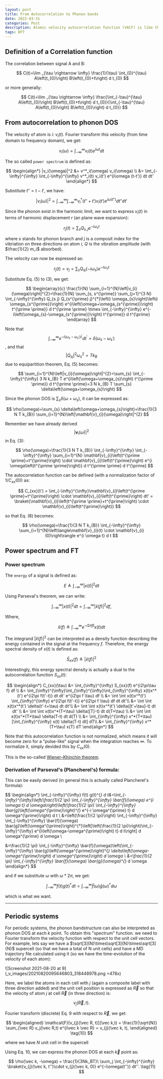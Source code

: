 ```yaml
---
layout: post
title: From Autocorrelation to Phonon bands
date: 2022-03-31
categories: Post
description: Atomic velocity autocorrelation function (VACF) is like the phonoic version of the electron Green's function. It reflects the degrees of "similarity" of the atomic velocity between different times. If a system can be described using harmonic approximation, then the atomic oscillation will give a perfect VACF, naturally, the line-width of the phonon spectrum will also be vanishing. This post explains the relation between VACF and phonon spectrum and provides a derivation from ACVF to phonon bands (spectrum).
tags: DFT
---
```



## Definition of a Correlation function
<!-- Ref: https://nanohub.org/resources/7581/download/Martini_L9_DynamicProperties.pdf -->
The correlation between signal A and B:

$$
C(t)=\lim _{\tau \rightarrow \infty} \frac{1}{\tau} \int_{0}^{\tau} A\left(t_{0}\right) B\left(t_{0}+t\right) d t_{0}
$$

or more generally:

$$
C(t)=\lim _{\tau \rightarrow \infty} \frac{\int_{-\tau}^{\tau} A\left(t_{0}\right) B\left(t_{0}+t\right) d t_{0}}{\int_{-\tau}^{\tau} A\left(t_{0}\right) B\left(t_{0}\right) d t_{0}}
$$

## From autocorrelation to phonon DOS
<!-- Ref: https://www.fisica.unam.mx/personales/naumis/index_archivos/Tesis/tesis_Hugo.pdf (password: tesis) -->

The velocity of atom is $i$: $v_i(t)$. Fourier transform this velocity (from time domain to frequency domain), we get:

$$
v_i(\omega) = \int_{-\infty}^{\infty} v_i(t) e^{i\omega t} dt
$$

The so called `power spectrum` is defined as:

$$
\begin{align*}
|v_i(\omega)|^2 &= v^*_i(\omega) v_i(\omega) \\
 &= \int_{-\infty}^{\infty} \int_{-\infty}^{\infty} v^*_i(t) v_i(t') e^{i\omega (t-t')} dt dt'
\end{align*}
$$

Substitute $t''=t-t'$, we have:

$$
|v_i(\omega)|^2 = \int_{-\infty}^{\infty} \int_{-\infty}^{\infty} v^*_i(t''+t') v_i(t') e^{i\omega (t'')} dt'' dt'
$$

Since the phonon exist in the harmonic limit, we want to express $v_i(t)$ in terms of harmonic displacement $r$ (an plane wave expansion):

$$
r_j(t) = \sum_s Q_{s,j} e^{-i\omega_s t}
$$

where $s$ stands for phonon branch and $j$ is a composit index for the vibriation on three directions on atom $i$, $Q$ is the vibration amplitude (with $\frac{1}{2} m_i$ absorbed).

The velocity can now be expressed as:

$$
\dot{r}_{j}(t)=v_{j}=\sum_{s} Q_{s j}\left(-i \omega_{s}\right) e^{-i \omega_{s} t}
$$

Substitute Eq. (5) to (3), we get:

$$
\begin{array}{c}
\frac{1}{N} \sum_{i=1}^{N}\left|v_{i}(\omega)\right|^{2}=\frac{1}{N} \sum_{s, s^{\prime}} \sum_{j=1}^{3 N} \int_{-\infty}^{\infty} Q_{s j} Q_{s^{\prime} j}^{*}\left(i \omega_{s}\right)\left(i \omega_{s^{\prime}}\right) e^{i\left(\omega+\omega_{s^{\prime}}\right) t^{\prime \prime}} d t^{\prime \prime} \times \int_{-\infty}^{\infty} e^{-i\left(\omega_{s}-\omega_{s^{\prime}}\right) t^{\prime}} d t^{\prime}
\end{array}
$$

Note that
$$
\int_{-\infty}^{\infty} e^{-i\left(\omega_{s}-\omega_{s^{\prime}}\right) t^{\prime}} d t^{\prime} = \delta(\omega_{s}-\omega_{s^{\prime}})
$$
, and that
$$
\left|Q_{s j}\right|^{2} \omega_{s}^{2}=T k_{B}
$$
due to equipartition theorem, Eq. (5) becomes:

$$
\sum_{i=1}^{N}\left|v_{i}(\omega)\right|^{2}=\sum_{s} \int_{-\infty}^{\infty} 3 N k_{B} T e^{i\left(\omega+\omega_{s}\right) t^{\prime \prime}} d t^{\prime \prime}=3 N k_{B} T \sum_{s} \delta\left(\omega+\omega_{s}\right)
$$

Since the phonon DOS is $\sum_{s} \delta\left(\omega+\omega_{s}\right)$, it can be expressed as:

$$
\rho(\omega)=\sum_{s} \delta\left(\omega+\omega_{s}\right)=\frac{1}{3 N T k_{B}} \sum_{i=1}^{N}\left|\mathbf{v}_{i}(\omega)\right|^{2}
$$

Remember we have already derived
$$
\left|\mathbf{v}_{i}(\omega)\right|^{2}
$$
 in Eq. (3):

$$
\rho(\omega)=\frac{1}{3 N T k_{B}} \int_{-\infty}^{\infty} \int_{-\infty}^{\infty} \sum_{i=1}^{N} \mathbf{v}_{i}\left(t^{\prime \prime}+t^{\prime}\right) \cdot \mathbf{v}_{i}\left(t^{\prime}\right) e^{i \omega\left(t^{\prime \prime}\right)} d t^{\prime \prime} d t^{\prime}
$$

The autocorrelation function can be defined (with a normalization factor of $1/C_{xx}(0)$) as:

$$
C_{xx}(t') = \int_{-\infty}^{\infty}\mathbf{v}_{i}\left(t^{\prime \prime}+t^{\prime}\right) \cdot \mathbf{v}_{i}\left(t^{\prime}\right) dt' = \braket{\mathbf{v}_{i}\left(t^{\prime \prime}+t^{\prime}\right) \cdot \mathbf{v}_{i}\left(t^{\prime}\right)}
$$

so that Eq. (8) becomes:

$$
\rho(\omega)=\frac{1}{3 N T k_{B}} \int_{-\infty}^{\infty} \sum_{i=1}^{N}\left\langle\mathbf{v}_{i}(t) \cdot \mathbf{v}_{i}(0)\right\rangle e^{i \omega t} d t
$$

## Power spectrum and FT
### Power spectrum
<!-- Ret: https://www.wikiwand.com/en/Spectral_density#/Power_spectral_density -->

The `energy` of a signal is defined as:

$$
E \triangleq \int_{-\infty}^{\infty}|x(t)|^{2} d t
$$

Using Parseval's theorem, we can write:

$$
\int_{-\infty}^{\infty}|x(t)|^{2} d t=\int_{-\infty}^{\infty}|\hat{x}(f)|^{2} d f,
$$

Where,

$$
\hat{x}(f) \triangleq \int_{-\infty}^{\infty} e^{-i 2 \pi f t} x(t) d t
$$

The integrand  $\left|\hat{x}(f) \right|^{2}$ can be interpreted as a density function describing the energy contained in the signal at the frequency $f$.
Therefore, the energy spectral density of $x(t)$ is defined as:

$$
\bar{S}_{x x}(f) \triangleq|\hat{x}(f)|^{2}
$$

Interestingly, this energy spectral density is actually a dual to the autocorrelation function $S_{xx}(t)$:

$$
\begin{align*}
C_{xx}(\tau) &= \int_{\infty}^{\infty} S_{xx}(f) e^{i2\pi\tau f} df \\
&= \int_{\infty}^{\infty}\int_{\infty}^{\infty}\int_{\infty}^{\infty} x(t)x^*(t') e^{i2\pi f(t'-t)} dt dt' e^{i2\pi f \tau} df \\
&= \int \int x(t)x^*(t') \int_{\infty}^{\infty} e^{i2\pi f(t'-t)} e^{i2\pi f \tau} df dt dt'\\
&= \int \int x(t)x^*(t') \delta(t'-t+\tau) dt dt'\\
&= \int \int x(t)x^*(t') \delta([t'+\tau]-t) dt dt' \\
&= \int \int x(t)x^*(T+\tau) \delta([T]-t) dt d(T+\tau) \\
&= \int \int x(t)x^*(T+\tau) \delta(T-t) dt d(T) \\
&= \int_{\infty}^{\infty} x^*(T+\tau) [\int_{\infty}^{\infty} x(t) \delta(T-t) dt] dT\\
&= \int_{\infty}^{\infty} x^*(T+\tau) x(T) dT
\end{align*}
$$

Note that this autocorrelation function is not normalized, which means it will become zero for a "pulse-like" signal when the integration reaches $\infty$.
To normalize it, simply devided this by $C_{xx}(0)$.

This is the so-called [Wiener–Khinchin theorem](https://www.wikiwand.com/en/Wiener%E2%80%93Khinchin_theorem).

### Derivation of Parseval's (Plancherel's) formula:
This can be easily derived (in general this is actually called Plancherel's formula):

$$
\begin{align*}
\int_{-\infty}^{\infty} f(t) g(t)^{*} d t&=\int_{-\infty}^{\infty}\left(\frac{1}{2 \pi} \int_{-\infty}^{\infty} \bar{f}(\omega) e^{i \omega t} d \omega\right)\left(\frac{1}{2 \pi} \int_{-\infty}^{\infty} \bar{g}\left(\omega^{\prime}\right)^{*} e^{-i \omega^{\prime} t} d \omega^{\prime}\right) d t \\
&=\left(\frac{1}{2 \pi}\right) \int_{-\infty}^{\infty} \int_{-\infty}^{\infty} \bar{f}(\omega) \bar{g}\left(\omega^{\prime}\right)^{*}\left[\left(\frac{1}{2 \pi}\right)\int_{-\infty}^{\infty} e^{i\left(\omega-\omega^{\prime}\right) t} d t\right] d \omega^{\prime} d \omega \\

&=\frac{1}{2 \pi} \int_{-\infty}^{\infty} \bar{f}(\omega)\left(\int_{-\infty}^{\infty} \bar{g}\left(\omega^{\prime}\right)^{*} \delta\left(\omega-\omega^{\prime}\right) d \omega^{\prime}\right) d \omega \\
&=\frac{1}{2 \pi} \int_{-\infty}^{\infty} \bar{f}(\omega) \bar{g}(\omega)^{*} d \omega
\end{align*}
$$

and if we substitute $\omega$ with $\omega*2\pi$, we get:

$$
\int_{-\infty}^{\infty} f(t) g(t)^{*} d t = \int_{-\infty}^{\infty} \bar{f}(\omega) \bar{g}(\omega)^{*} d \omega
$$

which is what we want.




---
## Periodic systems


For periodic systems, the phonon bandstructure can also be interpreted as phonon DOS at each $k$ point.
To obtain this "spectrum" function. we need to Fourier transform the velocity function with respect to the unit cell vectors.
For example, lets say we have a $\sqrt[3]{N}\times\sqrt[3]{N}\times\sqrt[3]{N}$ supercell (so that we have a total of N unit cells) and have a MD trajectory file calculated using it (so we have the time-evolution of the velocity of each atom):


![Screenshot 2021-08-20 at 9](_v_images/20210820095646803_318448978.png =478x)

Here, we label the atoms in each cell with $j$ (again a composite label with three direction added) and the unit cell position is expressed as $\vec R$ so that the velocity of atom $j$ at cell $\vec R$ (in three direction) is:

$$
v_{j}(\vec R, t).
\tag{9}
$$

Fourier transform (discrete) Eq. 9 with respect to $\vec R$, we get:

$$
\begin{aligned}
\mathcal{F}[v_{j}(\vec R, t)](\vec k,t) = \frac{1}{\sqrt{N}} \sum_{\vec R} v_j(\vec R,t) e^{i\vec k \vec R} = v_{j}(\vec k, t),
\end{aligned}
\tag{10}
$$

where we have $N$ unit cell in the supercell


Using Eq. 10, we can express the phonon DOS at each $\vec k$ point as:

$$
\rho(\vec k, -\omega) = \frac{1}{3Nk_BT}\ \sum_j \int_{-\infty}^{\infty} \braket{v_{j}(\vec k, t'')\cdot v_{j}(\vec k, 0)} e^{-i\omega(t'')} dt''.
\tag{11}
$$
